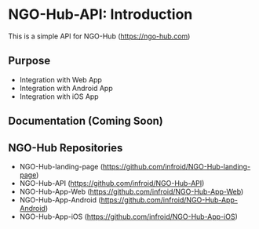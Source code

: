 # NGO-Hub-API: Introduction

This is a simple API for NGO-Hub (https://ngo-hub.com)

## Purpose

+ Integration with Web App
+ Integration with Android App
+ Integration with iOS App

## Documentation (Coming Soon)

## NGO-Hub Repositories

+ NGO-Hub-landing-page (https://github.com/infroid/NGO-Hub-landing-page)
+ NGO-Hub-API (https://github.com/infroid/NGO-Hub-API)
+ NGO-Hub-App-Web (https://github.com/infroid/NGO-Hub-App-Web)
+ NGO-Hub-App-Android (https://github.com/infroid/NGO-Hub-App-Android)
+ NGO-Hub-App-iOS (https://github.com/infroid/NGO-Hub-App-iOS)
